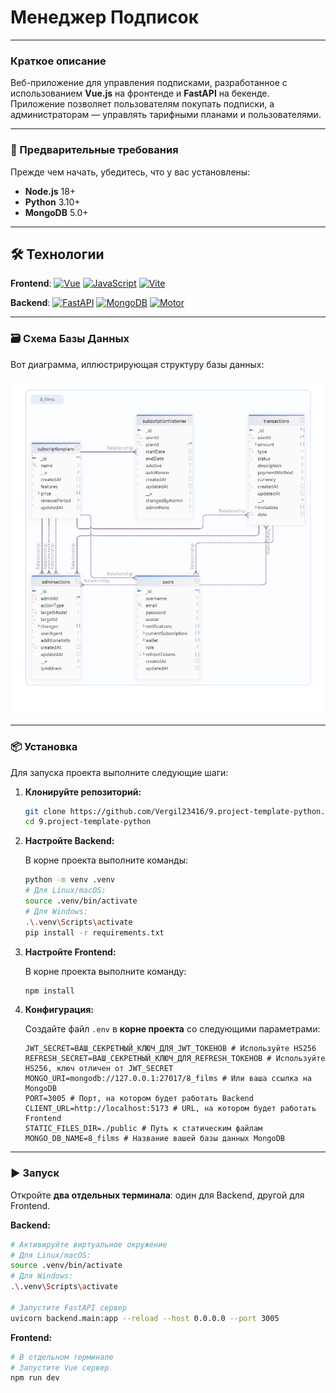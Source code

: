# Менеджер Подписок

---

### Краткое описание

Веб-приложение для управления подписками, разработанное с использованием **Vue.js** на фронтенде и **FastAPI** на бекенде. Приложение позволяет пользователям покупать подписки, а администраторам — управлять тарифными планами и пользователями.

---

### 🚀 Предварительные требования

Прежде чем начать, убедитесь, что у вас установлены:

* **Node.js** 18+
* **Python** 3.10+
* **MongoDB** 5.0+

---

## 🛠 Технологии


**Frontend**:
[![Vue](https://img.shields.io/badge/Vue-3.5-green?logo=vue.js)](https://vuejs.org/)
[![JavaScript](https://img.shields.io/badge/JavaScript-ESNext-yellow?logo=javascript)](https://developer.mozilla.org/en-US/docs/Web/JavaScript)
[![Vite](https://img.shields.io/badge/Vite-6.0-purple?logo=vite)](https://vitejs.dev/)

**Backend**:
[![FastAPI](https://img.shields.io/badge/FastAPI-0.115-lightgrey?logo=fastapi)](https://fastapi.tiangolo.com/)
[![MongoDB](https://img.shields.io/badge/MongoDB-5.0-green?logo=mongodb)](https://www.mongodb.com/)
[![Motor](https://img.shields.io/badge/Motor-3.0-blue)](https://motor.readthedocs.io/)

---

### 🗃 Схема Базы Данных

Вот диаграмма, иллюстрирующая структуру базы данных:

![Схема базы данных](https://github.com/Vergil23416/9.project-template-python/blob/master/images/411132.png)

---

### 📦 Установка

Для запуска проекта выполните следующие шаги:

1.  **Клонируйте репозиторий:**

    ```bash
    git clone https://github.com/Vergil23416/9.project-template-python.git
    cd 9.project-template-python
    ```

2.  **Настройте Backend:**

    В корне проекта выполните команды:

    ```bash
    python -m venv .venv
    # Для Linux/macOS:
    source .venv/bin/activate
    # Для Windows:
    .\.venv\Scripts\activate
    pip install -r requirements.txt
    ```

3.  **Настройте Frontend:**

    В корне проекта выполните команду:

    ```bash
    npm install
    ```

4.  **Конфигурация:**

    Создайте файл `.env` в **корне проекта** со следующими параметрами:

    ```env
    JWT_SECRET=ВАШ_СЕКРЕТНЫЙ_КЛЮЧ_ДЛЯ_JWT_ТОКЕНОВ # Используйте HS256
    REFRESH_SECRET=ВАШ_СЕКРЕТНЫЙ_КЛЮЧ_ДЛЯ_REFRESH_ТОКЕНОВ # Используйте HS256, ключ отличен от JWT_SECRET
    MONGO_URI=mongodb://127.0.0.1:27017/8_films # Или ваша ссылка на MongoDB
    PORT=3005 # Порт, на котором будет работать Backend
    CLIENT_URL=http://localhost:5173 # URL, на котором будет работать Frontend
    STATIC_FILES_DIR=./public # Путь к статическим файлам
    MONGO_DB_NAME=8_films # Название вашей базы данных MongoDB
    ```

---

### ▶️ Запуск

Откройте **два отдельных терминала**: один для Backend, другой для Frontend.

**Backend:**

```bash
# Активируйте виртуальное окружение
# Для Linux/macOS:
source .venv/bin/activate
# Для Windows:
.\.venv\Scripts\activate

# Запустите FastAPI сервер
uvicorn backend.main:app --reload --host 0.0.0.0 --port 3005
```

**Frontend:**
```bash
# В отдельном терминале
# Запустите Vue сервер
npm run dev
```
